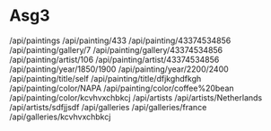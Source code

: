 # Asg3
 
/api/paintings
/api/painting/433
/api/painting/43374534856
/api/painting/gallery/7
/api/painting/gallery/43374534856
/api/painting/artist/106
/api/painting/artist/43374534856
/api/painting/year/1850/1900
/api/painting/year/2200/2400
/api/painting/title/self
/api/painting/title/dfjkghdfkgh
/api/painting/color/NAPA
/api/painting/color/coffee%20bean
/api/painting/color/kcvhvxchbkcj
/api/artists
/api/artists/Netherlands
/api/artists/sdfjjsdf
/api/galleries
/api/galleries/france
/api/galleries/kcvhvxchbkcj
